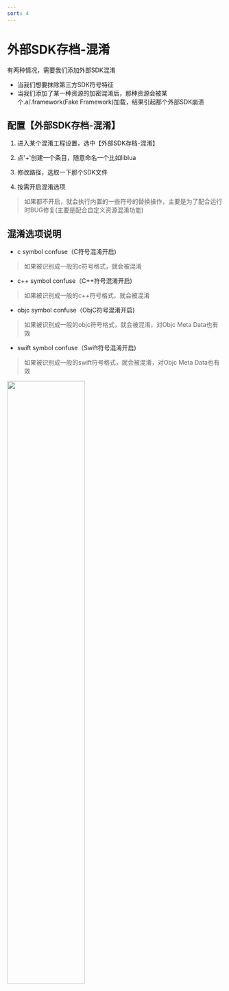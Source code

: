 ```yaml
---
sort: 4
---
```


# 外部SDK存档-混淆
有两种情况，需要我们添加外部SDK混淆

- 当我们想要抹除第三方SDK符号特征
- 当我们添加了某一种资源的加密混淆后，那种资源会被某个.a/.framework(Fake Framework)加载，结果引起那个外部SDK崩溃

## 配置【外部SDK存档-混淆】
1. 进入某个混淆工程设置，选中【外部SDK存档-混淆】

2. 点'+'创建一个条目，随意命名一个比如liblua

3. 修改路径，选取一下那个SDK文件

4. 按需开启混淆选项
> 如果都不开启，就会执行内置的一些符号的替换操作，主要是为了配合运行时BUG修复(主要是配合自定义资源混淆功能)

## 混淆选项说明
- c symbol confuse（C符号混淆开启)
> 如果被识别成一般的c符号格式，就会被混淆
> 

- c++ symbol confuse（C++符号混淆开启)
> 如果被识别成一般的c++符号格式，就会被混淆
> 

- objc symbol confuse（ObjC符号混淆开启)
> 如果被识别成一般的objc符号格式，就会被混淆，对Objc Meta Data也有效
> 

- swift symbol confuse（Swift符号混淆开启)
> 如果被识别成一般的swift符号格式，就会被混淆，对Objc Meta Data也有效
> 

>
<img src="https://outtable.github.io/confuse-9live/assets/images/snapshots/snapshot-36.png" width="60%">
